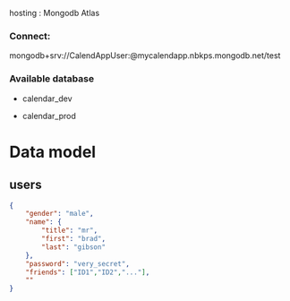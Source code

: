 hosting : Mongodb Atlas

### Connect: 

mongodb+srv://CalendAppUser:<secret>@mycalendapp.nbkps.mongodb.net/test

### Available database

- calendar_dev

- calendar_prod

# Data model

## users 

```json
{
    "gender": "male",
    "name": {
        "title": "mr",
        "first": "brad",
        "last": "gibson"
    },
    "password": "very_secret",
    "friends": ["ID1","ID2","..."],
    "" 
}
```
